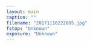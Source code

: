 ```yaml
---
layout: main
caption: ""
filename: "20171116222605.jpg"
fstop: "Unknown"
exposure: "Unknown"
---
```

